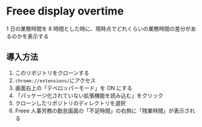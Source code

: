 # Freee display overtime

1 日の業務時間を 8 時間とした時に、現時点でどれくらいの業務時間の差分があるのかを表示する

## 導入方法

1. このリポジトリをクローンする
2. `chrome://extensions/`にアクセス
3. 画面右上の「デベロッパーモード」を ON にする
4. 「パッケージ化されていない拡張機能を読み込む」をクリック
5. クローンしたリポジトリのディレクトリを選択
6. Freee 人事労務の勤怠画面の「不足時間」の右側に「残業時間」が表示される
